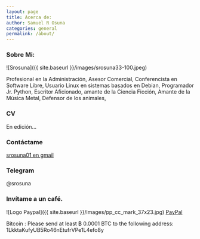 ```yaml
---
layout: page
title: Acerca de:
author: Samuel R Osuna
categories: general
permalink: /about/
---
```

### Sobre Mi:

![Srosuna]({{ site.baseurl }}/images/srosuna33-100.jpeg)

Profesional en la Administración, Asesor Comercial, Conferencista en Software Libre, Usuario Linux en sistemas basados en Debian, Programador Jr. Python, Escritor Aficionado, amante de la Ciencia Ficción, Amante de la Música Metal, Defensor de los animales, 

### CV

En edición...

### Contáctame

[srosuna01 en gmail](mailto:srosuna01@gmail.com)

### Telegram

@srosuna

### Invítame a un café. 

![Logo Paypal]({{ site.baseurl }}/images/pp_cc_mark_37x23.jpg) [PayPal](https://paypal.me/srojas1974)


Bitcoin : 
Please send at least ฿ 0.0001 BTC to the following address:
1LkktaKufyUB5Ro46nEtufrVPe1L4efo8y


